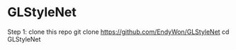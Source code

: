 # GLStyleNet

Step 1: clone this repo
  git clone https://github.com/EndyWon/GLStyleNet
  cd GLStyleNet
